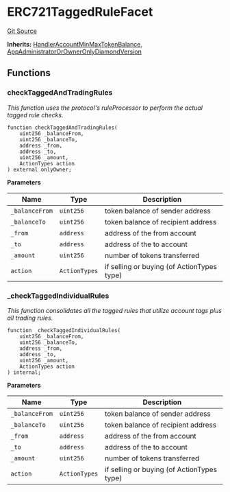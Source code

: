 # ERC721TaggedRuleFacet
[Git Source](https://github.com/thrackle-io/tron/blob/aa84a9fbaba8b03f46b7a3b0774885dc91a06fa5/src/client/token/handler/diamond/ERC721TaggedRuleFacet.sol)

**Inherits:**
[HandlerAccountMinMaxTokenBalance](/src/client/token/handler/ruleContracts/HandlerAccountMinMaxTokenBalance.sol/contract.HandlerAccountMinMaxTokenBalance.md), [AppAdministratorOrOwnerOnlyDiamondVersion](/src/client/token/handler/common/AppAdministratorOrOwnerOnlyDiamondVersion.sol/contract.AppAdministratorOrOwnerOnlyDiamondVersion.md)


## Functions
### checkTaggedAndTradingRules

*This function uses the protocol's ruleProcessor to perform the actual tagged rule checks.*


```solidity
function checkTaggedAndTradingRules(
    uint256 _balanceFrom,
    uint256 _balanceTo,
    address _from,
    address _to,
    uint256 _amount,
    ActionTypes action
) external onlyOwner;
```
**Parameters**

|Name|Type|Description|
|----|----|-----------|
|`_balanceFrom`|`uint256`|token balance of sender address|
|`_balanceTo`|`uint256`|token balance of recipient address|
|`_from`|`address`|address of the from account|
|`_to`|`address`|address of the to account|
|`_amount`|`uint256`|number of tokens transferred|
|`action`|`ActionTypes`|if selling or buying (of ActionTypes type)|


### _checkTaggedIndividualRules

*This function consolidates all the tagged rules that utilize account tags plus all trading rules.*


```solidity
function _checkTaggedIndividualRules(
    uint256 _balanceFrom,
    uint256 _balanceTo,
    address _from,
    address _to,
    uint256 _amount,
    ActionTypes action
) internal;
```
**Parameters**

|Name|Type|Description|
|----|----|-----------|
|`_balanceFrom`|`uint256`|token balance of sender address|
|`_balanceTo`|`uint256`|token balance of recipient address|
|`_from`|`address`|address of the from account|
|`_to`|`address`|address of the to account|
|`_amount`|`uint256`|number of tokens transferred|
|`action`|`ActionTypes`|if selling or buying (of ActionTypes type)|


